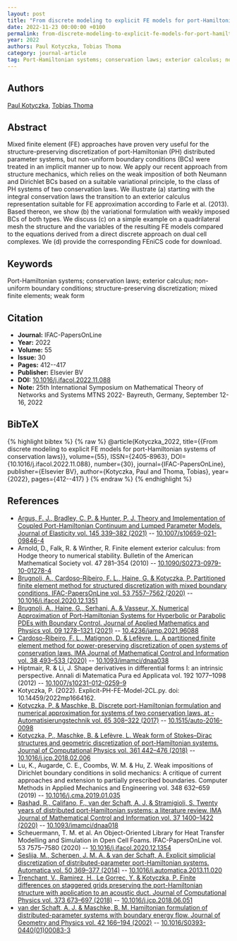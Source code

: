 ```yaml
---
layout: post
title: "From discrete modeling to explicit FE models for port-Hamiltonian systems of conservation laws"
date: 2022-11-23 00:00:00 +0100
permalink: from-discrete-modeling-to-explicit-fe-models-for-port-hamiltonian-systems-of-conservation-laws
year: 2022
authors: Paul Kotyczka, Tobias Thoma
category: journal-article
tag: Port-Hamiltonian systems; conservation laws; exterior calculus; non-uniform boundary conditions; structure-preserving discretization; mixed finite elements; weak form
---
```

 
## Authors
[Paul Kotyczka](authors/paul-kotyczka), [Tobias Thoma](authors/tobias-thoma)
 
## Abstract
Mixed finite element (FE) approaches have proven very useful for the structure-preserving discretization of port-Hamiltonian (PH) distributed parameter systems, but non-uniform boundary conditions (BCs) were treated in an implicit manner up to now. We apply our recent approach from structure mechanics, which relies on the weak imposition of both Neumann and Dirichlet BCs based on a suitable variational principle, to the class of PH systems of two conservation laws. We illustrate (a) starting with the integral conservation laws the transition to an exterior calculus representation suitable for FE approximation according to Farle et al. (2013). Based thereon, we show (b) the variational formulation with weakly imposed BCs of both types. We discuss (c) on a simple example on a quadrilateral mesh the structure and the variables of the resulting FE models compared to the equations derived from a direct discrete approach on dual cell complexes. We (d) provide the corresponding FEniCS code for download.
 
## Keywords
Port-Hamiltonian systems; conservation laws; exterior calculus; non-uniform boundary conditions; structure-preserving discretization; mixed finite elements; weak form
 
## Citation
- **Journal:** IFAC-PapersOnLine
- **Year:** 2022
- **Volume:** 55
- **Issue:** 30
- **Pages:** 412--417
- **Publisher:** Elsevier BV
- **DOI:** [10.1016/j.ifacol.2022.11.088](https://doi.org/10.1016/j.ifacol.2022.11.088)
- **Note:** 25th International Symposium on Mathematical Theory of Networks and Systems MTNS 2022- Bayreuth, Germany, September 12-16, 2022
 
## BibTeX
{% highlight bibtex %}
{% raw %}
@article{Kotyczka_2022,
  title={{From discrete modeling to explicit FE models for port-Hamiltonian systems of conservation laws}},
  volume={55},
  ISSN={2405-8963},
  DOI={10.1016/j.ifacol.2022.11.088},
  number={30},
  journal={IFAC-PapersOnLine},
  publisher={Elsevier BV},
  author={Kotyczka, Paul and Thoma, Tobias},
  year={2022},
  pages={412--417}
}
{% endraw %}
{% endhighlight %}
 
## References
- [Argus, F. J., Bradley, C. P. & Hunter, P. J. Theory and Implementation of Coupled Port-Hamiltonian Continuum and Lumped Parameter Models. Journal of Elasticity vol. 145 339–382 (2021)](theory-and-implementation-of-coupled-port-hamiltonian-continuum-and-lumped-parameter-models) -- [10.1007/s10659-021-09846-4](https://doi.org/10.1007/s10659-021-09846-4)
- Arnold, D., Falk, R. & Winther, R. Finite element exterior calculus: from Hodge theory to numerical stability. Bulletin of the American Mathematical Society vol. 47 281–354 (2010) -- [10.1090/S0273-0979-10-01278-4](https://doi.org/10.1090/S0273-0979-10-01278-4)
- [Brugnoli, A., Cardoso-Ribeiro, F. L., Haine, G. & Kotyczka, P. Partitioned finite element method for structured discretization with mixed boundary conditions. IFAC-PapersOnLine vol. 53 7557–7562 (2020)](partitioned-finite-element-method-for-structured-discretization-with-mixed-boundary-conditions) -- [10.1016/j.ifacol.2020.12.1351](https://doi.org/10.1016/j.ifacol.2020.12.1351)
- [Brugnoli, A., Haine, G., Serhani, A. & Vasseur, X. Numerical Approximation of Port-Hamiltonian Systems for Hyperbolic or Parabolic PDEs with Boundary Control. Journal of Applied Mathematics and Physics vol. 09 1278–1321 (2021)](numerical-approximation-of-port-hamiltonian-systems-for-hyperbolic-or-parabolic-pdes-with-boundary-control) -- [10.4236/jamp.2021.96088](https://doi.org/10.4236/jamp.2021.96088)
- [Cardoso-Ribeiro, F. L., Matignon, D. & Lefèvre, L. A partitioned finite element method for power-preserving discretization of open systems of conservation laws. IMA Journal of Mathematical Control and Information vol. 38 493–533 (2020)](a-partitioned-finite-element-method-for-power-preserving-discretization-of-open-systems-of-conservation-laws) -- [10.1093/imamci/dnaa038](https://doi.org/10.1093/imamci/dnaa038)
- Hiptmair, R. & Li, J. Shape derivatives in differential forms I: an intrinsic perspective. Annali di Matematica Pura ed Applicata vol. 192 1077–1098 (2012) -- [10.1007/s10231-012-0259-9](https://doi.org/10.1007/s10231-012-0259-9)
- Kotyczka, P. (2022). Explicit-PH-FE-Model-2CL.py. doi: 10.14459/2022mp1664162.
- [Kotyczka, P. & Maschke, B. Discrete port-Hamiltonian formulation and numerical approximation for systems of two conservation laws. at - Automatisierungstechnik vol. 65 308–322 (2017)](discrete-port-hamiltonian-formulation-and-numerical-approximation-for-systems-of-two-conservation-laws) -- [10.1515/auto-2016-0098](https://doi.org/10.1515/auto-2016-0098)
- [Kotyczka, P., Maschke, B. & Lefèvre, L. Weak form of Stokes–Dirac structures and geometric discretization of port-Hamiltonian systems. Journal of Computational Physics vol. 361 442–476 (2018)](weak-form-of-stokes-dirac-structures-and-geometric-discretization-of-port-hamiltonian-systems) -- [10.1016/j.jcp.2018.02.006](https://doi.org/10.1016/j.jcp.2018.02.006)
- Lu, K., Augarde, C. E., Coombs, W. M. & Hu, Z. Weak impositions of Dirichlet boundary conditions in solid mechanics: A critique of current approaches and extension to partially prescribed boundaries. Computer Methods in Applied Mechanics and Engineering vol. 348 632–659 (2019) -- [10.1016/j.cma.2019.01.035](https://doi.org/10.1016/j.cma.2019.01.035)
- [Rashad, R., Califano, F., van der Schaft, A. J. & Stramigioli, S. Twenty years of distributed port-Hamiltonian systems: a literature review. IMA Journal of Mathematical Control and Information vol. 37 1400–1422 (2020)](twenty-years-of-distributed-port-hamiltonian-systems-a-literature-review) -- [10.1093/imamci/dnaa018](https://doi.org/10.1093/imamci/dnaa018)
- Scheuermann, T. M. et al. An Object-Oriented Library for Heat Transfer Modelling and Simulation in Open Cell Foams. IFAC-PapersOnLine vol. 53 7575–7580 (2020) -- [10.1016/j.ifacol.2020.12.1354](https://doi.org/10.1016/j.ifacol.2020.12.1354)
- [Seslija, M., Scherpen, J. M. A. & van der Schaft, A. Explicit simplicial discretization of distributed-parameter port-Hamiltonian systems. Automatica vol. 50 369–377 (2014)](explicit-simplicial-discretization-of-distributed-parameter-port-hamiltonian-systems) -- [10.1016/j.automatica.2013.11.020](https://doi.org/10.1016/j.automatica.2013.11.020)
- [Trenchant, V., Ramirez, H., Le Gorrec, Y. & Kotyczka, P. Finite differences on staggered grids preserving the port-Hamiltonian structure with application to an acoustic duct. Journal of Computational Physics vol. 373 673–697 (2018)](finite-differences-on-staggered-grids-preserving-the-port-hamiltonian-structure-with-application-to-an-acoustic-duct) -- [10.1016/j.jcp.2018.06.051](https://doi.org/10.1016/j.jcp.2018.06.051)
- [van der Schaft, A. J. & Maschke, B. M. Hamiltonian formulation of distributed-parameter systems with boundary energy flow. Journal of Geometry and Physics vol. 42 166–194 (2002)](hamiltonian-formulation-of-distributed-parameter-systems-with-boundary-energy-flow) -- [10.1016/S0393-0440(01)00083-3](https://doi.org/10.1016/S0393-0440(01)00083-3)

